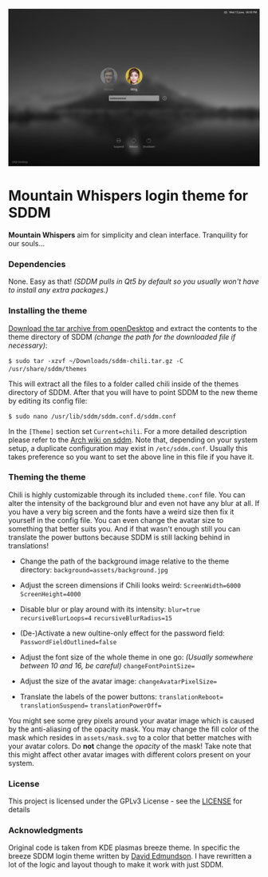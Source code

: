 ![Screenshot of the theme](preview.jpg "Preview")

# Mountain Whispers login theme for SDDM

**Mountain Whispers** aim for simplicity and clean interface.
Tranquility for our souls...


### Dependencies

None. Easy as that!
*(SDDM pulls in Qt5 by default so you usually won't have to install any extra packages.)*


### Installing the theme

[Download the tar archive from openDesktop](https://www.opendesktop.org/p/1214121) and extract the contents to the theme directory of SDDM *(change the path for the downloaded file if necessary)*:
```
$ sudo tar -xzvf ~/Downloads/sddm-chili.tar.gz -C /usr/share/sddm/themes
```
This will extract all the files to a folder called chili inside of the themes directory of SDDM. After that you will have to point SDDM to the new theme by editing its config file:
```
$ sudo nano /usr/lib/sddm/sddm.conf.d/sddm.conf
```
In the `[Theme]` section set `Current=chili`. For a more detailed description please refer to the [Arch wiki on sddm](https://wiki.archlinux.org/index.php/SDDM). Note that, depending on your system setup, a duplicate configuration may exist in `/etc/sddm.conf`. Usually this takes preference so you want to set the above line in this file if you have it.

### Theming the theme

Chili is highly customizable through its included `theme.conf` file. You can alter the intensity of the background blur and even not have any blur at all. If you have a very big screen and the fonts have a weird size then fix it yourself in the config file. You can even change the avatar size to something that better suits you. And if that wasn't enough still you can translate the power buttons because SDDM is still lacking behind in translations!


  * Change the path of the background image relative to the theme directory:
  `background=assets/background.jpg`

  * Adjust the screen dimensions if Chili looks weird:
  `ScreenWidth=6000`
  `ScreenHeight=4000`

  * Disable blur or play around with its intensity:
  `blur=true`
  `recursiveBlurLoops=4`
  `recursiveBlurRadius=15`

  * (De-)Activate a new oultine-only effect for the password field:
  `PasswordFieldOutlined=false`

  * Adjust the font size of the whole theme in one go:
  *(Usually somewhere between 10 and 16, be careful)*
  `changeFontPointSize=`

  * Adjust the size of the avatar image:
  `changeAvatarPixelSize=`

  * Translate the labels of the power buttons:
  `translationReboot=`
  `translationSuspend=`
  `translationPowerOff=`

You might see some grey pixels around your avatar image which is caused by the anti-aliasing of the opacity mask. You may change the fill color of the mask which resides in `assets/mask.svg` to a color that better matches with your avatar colors. Do **not** change the *opacity* of the mask! Take note that this might affect other avatar images with different colors present on your system.

### License

This project is licensed under the GPLv3 License - see the [LICENSE](LICENSE.md) for details

### Acknowledgments

Original code is taken from KDE plasmas breeze theme. In specific the breeze SDDM login theme written by [David Edmundson](davidedmundson@kde.org). I have rewritten a lot of the logic and layout though to make it work with just SDDM.
